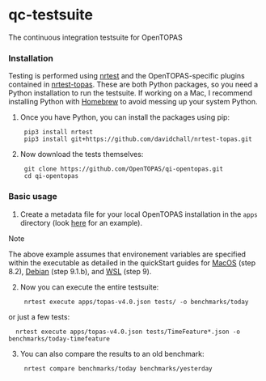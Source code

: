 # qc-testsuite
The continuous integration testsuite for OpenTOPAS

### Installation
Testing is performed using [nrtest](https://github.com/davidchall/nrtest) and the OpenTOPAS-specific plugins contained in [nrtest-topas](https://github.com/davidchall/nrtest-topas).
These are both Python packages, so you need a Python installation to run the testsuite.
If working on a Mac, I recommend installing Python with [Homebrew](http://brew.sh) to avoid messing up your system Python.

1. Once you have Python, you can install the packages using pip:

        pip3 install nrtest
        pip3 install git+https://github.com/davidchall/nrtest-topas.git

2. Now download the tests themselves:

        git clone https://github.com/OpenTOPAS/qi-opentopas.git
        cd qi-opentopas

### Basic usage
1. Create a metadata file for your local OpenTOPAS installation in the `apps` directory (look [here](https://github.com/OpenTOPAS/qi-opentopas/blob/main/apps/topas-v4.0.json) for an example).

> [!NOTE]
> The above example assumes that environement variables are specified within the executable as detailed in the quickStart guides for [MacOS](https://github.com/OpenTOPAS/OpenTOPAS/blob/master/OpenTOPAS_quickStart_MacOS.md) (step 8.2), [Debian](https://github.com/OpenTOPAS/OpenTOPAS/blob/master/OpenTOPAS_quickStart_Debian.md) (step 9.1.b), and [WSL](https://github.com/OpenTOPAS/OpenTOPAS/blob/master/OpenTOPAS_quickStart_WSL.md) (step 9).

2. Now you can execute the entire testsuite:

        nrtest execute apps/topas-v4.0.json tests/ -o benchmarks/today

  or just a few tests:

      nrtest execute apps/topas-v4.0.json tests/TimeFeature*.json -o benchmarks/today-timefeature
        
3. You can also compare the results to an old benchmark:

        nrtest compare benchmarks/today benchmarks/yesterday
